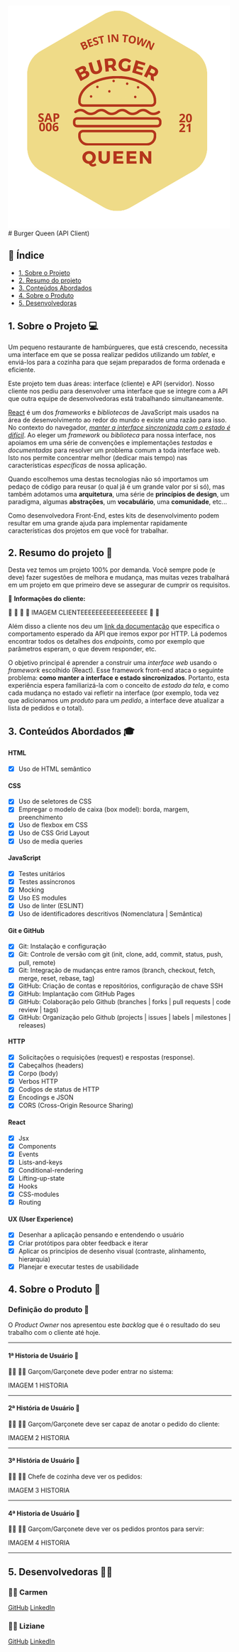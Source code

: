 <img src="img/logo.png"/>
# Burger Queen (API Client)

## :round_pushpin: Índice

- [1. Sobre o Projeto](#1-sobre-o-projeto)
- [2. Resumo do projeto](#2-resumo-do-projeto)
- [3. Conteúdos Abordados](#3-conteudos-abordados)
- [4. Sobre o Produto](#4-sobre-o-produto)
- [5. Desenvolvedoras](#5-desenvolvedoras) 

## 1. Sobre o Projeto :computer:

Um pequeno restaurante de hambúrgueres, que está crescendo, necessita uma
interface em que se possa realizar pedidos utilizando um _tablet_, e enviá-los
para a cozinha para que sejam preparados de forma ordenada e eficiente.

Este projeto tem duas áreas: interface (cliente) e API (servidor). Nosso
cliente nos pediu para desenvolver uma interface que se integre com a API
que outra equipe de desenvolvedoras está trabalhando simultaneamente.

[React](https://reactjs.org/)
é um dos _frameworks_ e _bibliotecas_ de JavaScript mais usados
na área de desenvolvimento ao redor do mundo e existe uma razão para isso.
No contexto do navegador, [_manter a interface sincronizada com o estado é
difícil_](https://medium.com/dailyjs/the-deepest-reason-why-modern-javascript-frameworks-exist-933b86ebc445).
Ao eleger um _framework_ ou _biblioteca_ para nossa interface, nos apoiamos em
uma série de convenções e implementações _testadas_ e _documentadas_ para
resolver um problema comum a toda interface web. Isto nos permite concentrar
melhor (dedicar mais tempo) nas características _específicas_ de nossa
aplicação.

Quando escolhemos uma destas tecnologias não só importamos um pedaço de código
para reusar (o qual já é um grande valor por si só), mas também adotamos uma
**arquitetura**, uma série de **princípios de design**, um paradigma, algumas
**abstrações**, um **vocabulário**, uma **comunidade**, etc...

Como desenvolvedora Front-End, estes kits de desenvolvimento podem resultar em
uma grande ajuda para implementar rapidamente características dos projetos em que
você for trabalhar.

## 2. Resumo do projeto :page_facing_up:

Desta vez temos um projeto 100% por demanda. Você sempre pode (e deve) fazer
sugestões de melhora e mudança, mas muitas vezes trabalhará em um projeto em que
primeiro deve se assegurar de cumprir os requisitos.

:pushpin: **Informações do cliente:**



:ledger: :ledger: :ledger: :ledger: IMAGEM CLIENTEEEEEEEEEEEEEEEEEE :ledger: :ledger:



Além disso a cliente nos deu um [link da documentação](https://lab-api-bq.herokuapp.com/api-docs/)
que especifica o comportamento esperado da API que iremos expor por HTTP.
Lá podemos encontrar todos os detalhes dos _endpoints_, como por exemplo
que parâmetros esperam, o que devem responder, etc.

O objetivo principal é aprender a construir uma _interface web_ usando o
_framework_ escolhido (React). Esse framework front-end ataca
o seguinte problema: **como manter a interface e estado sincronizados**.
Portanto, esta experiência espera familiarizá-la com o conceito de _estado da
tela_, e como cada mudança no estado vai refletir na interface (por exemplo,
toda vez que adicionamos um _produto_ para um _pedido_, a interface deve
atualizar a lista de pedidos e o total).

## 3. Conteúdos Abordados :mortar_board:
#### HTML
- [x] Uso de HTML semântico

#### CSS
- [x] Uso de seletores de CSS
- [x] Empregar o modelo de caixa (box model): borda, margem, preenchimento
- [x] Uso de flexbox em CSS
- [x] Uso de CSS Grid Layout
- [x] Uso de media queries

#### JavaScript
- [x] Testes unitários
- [x] Testes assíncronos
- [x] Mocking
- [x] Uso ES modules
- [x] Uso de linter (ESLINT)
- [x] Uso de identificadores descritivos (Nomenclatura | Semântica)

#### Git e GitHub
- [x] Git: Instalação e configuração
- [x] Git: Controle de versão com git (init, clone, add, commit, status, push, pull, remote)
- [x] Git: Integração de mudanças entre ramos (branch, checkout, fetch, merge, reset, rebase, tag)
- [x] GitHub: Criação de contas e repositórios, configuração de chave SSH
- [x] GitHub: Implantação com GitHub Pages
- [x] GitHub: Colaboração pelo Github (branches | forks | pull requests | code review | tags)
- [x] GitHub: Organização pelo Github (projects | issues | labels | milestones | releases)

#### HTTP
- [x] Solicitações o requisições (request) e respostas (response).
- [x] Cabeçalhos (headers)
- [x] Corpo (body)
- [x] Verbos HTTP
- [x] Codigos de status de HTTP
- [x] Encodings e JSON
- [x] CORS (Cross-Origin Resource Sharing)

#### React
- [x] Jsx
- [x] Components
- [x] Events
- [x] Lists-and-keys
- [x] Conditional-rendering
- [x] Lifting-up-state
- [x] Hooks
- [x] CSS-modules
- [x] Routing

#### UX (User Experience)
- [x] Desenhar a aplicação pensando e entendendo o usuário
- [x] Criar protótipos para obter feedback e iterar
- [x] Aplicar os princípios de desenho visual (contraste, alinhamento, hierarquia)
- [x] Planejar e executar testes de usabilidade

## 4. Sobre o Produto :open_file_folder:

### Definição do produto :dart:

O _Product Owner_ nos apresentou
este _backlog_ que é o resultado do seu trabalho com o cliente até hoje.

---

#### 1ª Historia de Usuário :newspaper:
👨‍💼 👩‍💼 Garçom/Garçonete deve poder entrar no sistema:



IMAGEM 1 HISTORIA


---

#### 2ª História de Usuário :newspaper:
👨‍💼 👩‍💼 Garçom/Garçonete deve ser capaz de anotar o pedido do cliente:
 
 
 
IMAGEM 2 HISTORIA
 

---

#### 3ª História de Usuário :newspaper:
👨‍🍳 👩‍🍳  Chefe de cozinha deve ver os pedidos:


IMAGEM 3 HISTORIA


---

#### 4ª Historia de Usuário :newspaper:
👨‍💼 👩‍💼 Garçom/Garçonete deve ver os pedidos prontos para servir:



IMAGEM 4 HISTORIA



---


## 5. Desenvolvedoras :woman_technologist: <br>

### :woman_artist: Carmen
[GitHub](https://github.com/carmemilya) [LinkedIn](https://www.linkedin.com/in/carmen-emilia-gozza/)

### :woman_artist: Liziane
[GitHub](https://github.com/lizianegarcia)  [LinkedIn](https://www.linkedin.com/in/lizianegarciadarosa/)


